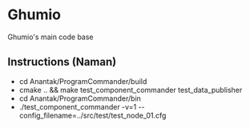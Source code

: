 # Ghumio
Ghumio's main code base

Instructions (Naman)
--------------------
* cd Anantak/ProgramCommander/build
* cmake .. && make test_component_commander test_data_publisher  
* cd Anantak/ProgramCommander/bin
* ./test_component_commander -v=1 --config_filename=../src/test/test_node_01.cfg
